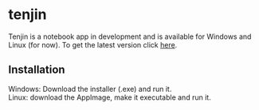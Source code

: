 # tenjin

Tenjin is a notebook app in development and is available for Windows and Linux (for now). To get the latest version click [here](https://github.com/abraxas-von-abrasax/tenjin/releases/latest).

## Installation

Windows: Download the installer (.exe) and run it.  
Linux: download the AppImage, make it executable and run it.

